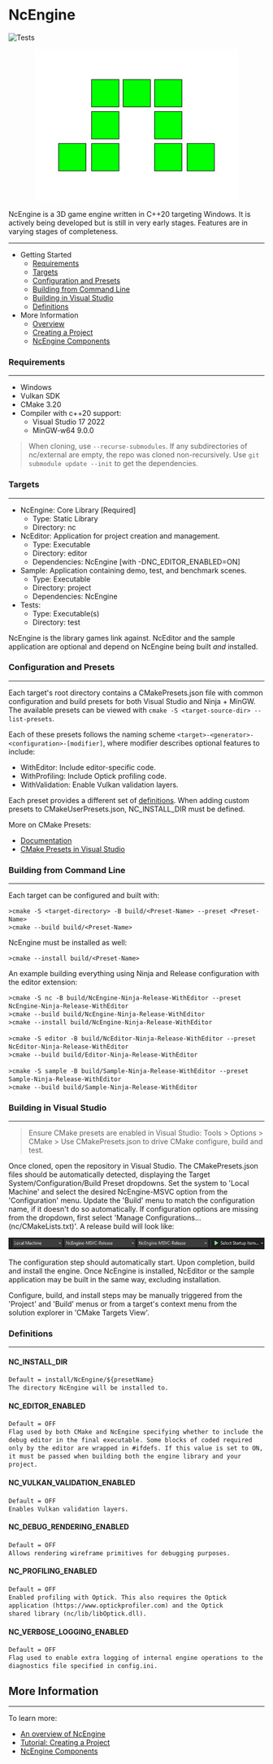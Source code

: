 # NcEngine
![Tests](https://github.com/McCallisterRomer/NCEngine/actions/workflows/Tests.yml/badge.svg)

<p align="center">
  <img src="docs/Logo.png" />
</p>

NcEngine is a 3D game engine written in C++20 targeting Windows. It is actively being developed but is still in very early stages. Features are in varying stages of completeness.

-------------------
* Getting Started
    * [Requirements](#requirements)
    * [Targets](#targets)
    * [Configuration and Presets](#configuration-and-presets)
    * [Building from Command Line](#building-from-command-line)
    * [Building in Visual Studio](#building-in-visual-studio)
    * [Definitions](#definitions)
* More Information
    * [Overview](docs/Overview.md)
    * [Creating a Project](docs/CreatingAProject.md)
    * [NcEngine Components](docs/EngineComponents.md)

### Requirements
----------------
* Windows
* Vulkan SDK
* CMake 3.20
* Compiler with c++20 support:
    * Visual Studio 17 2022
    * MinGW-w64 9.0.0

> When cloning, use `--recurse-submodules`. If any subdirectories of nc/external are empty, the repo was cloned non-recursively. Use `git submodule update --init` to get the dependencies.

### Targets
-----------
* NcEngine: Core Library [Required]
    * Type: Static Library
    * Directory: nc
* NcEditor: Application for project creation and management.
    * Type: Executable
    * Directory: editor
    * Dependencies: NcEngine [with -DNC_EDITOR_ENABLED=ON]
* Sample: Application containing demo, test, and benchmark scenes.
    * Type: Executable
    * Directory: project
    * Dependencies: NcEngine
* Tests:
    * Type: Executable(s)
    * Directory: test

NcEngine is the library games link against. NcEditor and the sample application are optional and depend on NcEngine being built *and* installed.

### Configuration and Presets
-----------------------------
Each target's root directory contains a CMakePresets.json file with common configuration and build presets for both Visual Studio and Ninja + MinGW. The available presets can be viewed with `cmake -S <target-source-dir> --list-presets`.

Each of these presets follows the naming scheme `<target>-<generator>-<configuration>-[modifier]`, where modifier describes optional features to include:
* WithEditor: Include editor-specific code.
* WithProfiling: Include Optick profiling code.
* WithValidation: Enable Vulkan validation layers.

Each preset provides a different set of [definitions](#definitions). When adding custom presets to CMakeUserPresets.json, NC_INSTALL_DIR must be defined.

More on CMake Presets:
* [Documentation](https://cmake.org/cmake/help/latest/manual/cmake-presets.7.html)
* [CMake Presets in Visual Studio](https://docs.microsoft.com/en-us/cpp/build/cmake-presets-vs?view=msvc-170)

### Building from Command Line
------------------------------
Each target can be configured and built with:

```
>cmake -S <target-directory> -B build/<Preset-Name> --preset <Preset-Name>
>cmake --build build/<Preset-Name>
```

NcEngine must be installed as well:
```
>cmake --install build/<Preset-Name>
```

An example building everything using Ninja and Release configuration with the editor extension:
```
>cmake -S nc -B build/NcEngine-Ninja-Release-WithEditor --preset NcEngine-Ninja-Release-WithEditor
>cmake --build build/NcEngine-Ninja-Release-WithEditor
>cmake --install build/NcEngine-Ninja-Release-WithEditor

>cmake -S editor -B build/NcEditor-Ninja-Release-WithEditor --preset NcEditor-Ninja-Release-WithEditor
>cmake --build build/Editor-Ninja-Release-WithEditor

>cmake -S sample -B build/Sample-Ninja-Release-WithEditor --preset Sample-Ninja-Release-WithEditor
>cmake --build build/Sample-Ninja-Release-WithEditor
```

### Building in Visual Studio
-----------------------------

> Ensure CMake presets are enabled in Visual Studio: Tools > Options > CMake > Use CMakePresets.json to drive CMake configure, build and test.

Once cloned, open the repository in Visual Studio. The CMakePresets.json files should be automatically detected, displaying the Target System/Configuration/Build Preset dropdowns. Set the system to 'Local Machine' and select the desired NcEngine-MSVC option from the 'Configuration' menu. Update the 'Build' menu to match the configuration name, if it doesn't do so automatically. If configuration options are missing from the dropdown, first select 'Manage Configurations... (nc/CMakeLists.txt)'. A release build will look like:

<p align="center">
  <img src="docs/visual_studio_control.png" />
</p>

The configuration step should automatically start. Upon completion, build and install the engine. Once NcEngine is installed, NcEditor or the sample application may be built in the same way, excluding installation.

Configure, build, and install steps may be manually triggered from the 'Project' and 'Build' menus or from a target's context menu from the solution explorer in 'CMake Targets View'.

### Definitions
---------------
#### NC_INSTALL_DIR
    Default = install/NcEngine/${presetName}
    The directory NcEngine will be installed to.

#### NC_EDITOR_ENABLED
    Default = OFF
    Flag used by both CMake and NcEngine specifying whether to include the debug editor in the final executable. Some blocks of coded required only by the editor are wrapped in #ifdefs. If this value is set to ON, it must be passed when building both the engine library and your project.

#### NC_VULKAN_VALIDATION_ENABLED
    Default = OFF
    Enables Vulkan validation layers.

#### NC_DEBUG_RENDERING_ENABLED
    Default = OFF
    Allows rendering wireframe primitives for debugging purposes.

#### NC_PROFILING_ENABLED
    Default = OFF
    Enabled profiling with Optick. This also requires the Optick application (https://www.optickprofiler.com) and the Optick
    shared library (nc/lib/libOptick.dll).

#### NC_VERBOSE_LOGGING_ENABLED
    Default = OFF
    Flag used to enable extra logging of internal engine operations to the diagnostics file specified in config.ini.

## More Information
-------------------
To learn more:
* [An overview of NcEngine](docs/Overview.md)
* [Tutorial: Creating a Project](docs/CreatingAProject.md)
* [NcEngine Components](docs/EngineComponents.md)